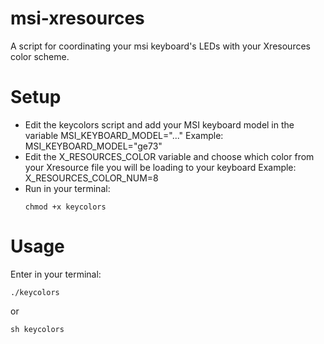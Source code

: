 # msi-xresources
A script for coordinating your msi keyboard's LEDs with your Xresources color scheme.

# Setup

- Edit the keycolors script and add your MSI keyboard model in the variable MSI_KEYBOARD_MODEL="..."
  Example: MSI_KEYBOARD_MODEL="ge73"
- Edit the X_RESOURCES_COLOR variable and choose which color from your Xresource file you will be loading to your keyboard
  Example: X_RESOURCES_COLOR_NUM=8
- Run in your terminal:
  ```
  chmod +x keycolors 
  ```

# Usage

Enter in your terminal:
```
./keycolors
```
or
```
sh keycolors
```
